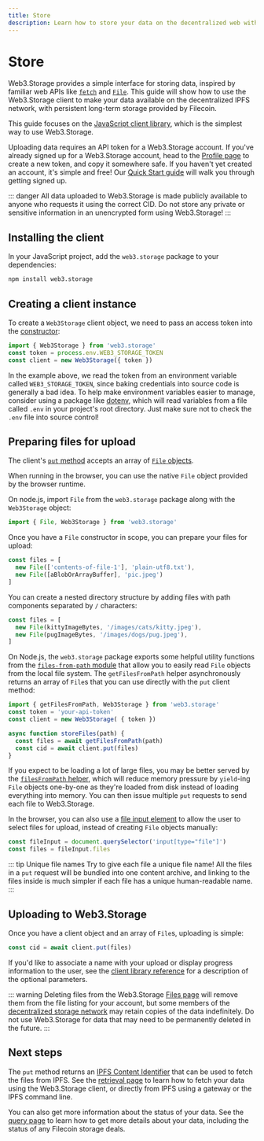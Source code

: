 ```yaml
---
title: Store
description: Learn how to store your data on the decentralized web with Web3.Storage
---
```


# Store

Web3.Storage provides a simple interface for storing data, inspired by familiar web APIs like [`fetch`][mdn-fetch] and [`File`][mdn-file]. This guide will show how to use the Web3.Storage client to make your data available on the decentralized IPFS network, with persistent long-term storage provided by Filecoin.

This guide focuses on the [JavaScript client library][reference-js], which is the simplest way to use Web3.Storage.
<!-- TODO: bring this back once the HTTP reference exists
If you're using another language, see the [HTTP API reference][reference-http] for details on working with the underlying HTTP API.
-->
Uploading data requires an API token for a Web3.Storage account. If you've already signed up for a Web3.Storage account, head to the [Profile page][site-profile] to create a new token, and copy it somewhere safe. If you haven't yet created an account, it's simple and free! Our [Quick Start guide][quickstart-guide] will walk you through getting signed up.


::: danger
All data uploaded to Web3.Storage is made publicly available to anyone who requests it using the correct CID. Do not store any private or sensitive information in an unencrypted form using Web3.Storage!
:::

## Installing the client

In your JavaScript project, add the `web3.storage` package to your dependencies:

```bash
npm install web3.storage
```

## Creating a client instance

To create a `Web3Storage` client object, we need to pass an access token into the [constructor][reference-js-constructor]:

```javascript
import { Web3Storage } from 'web3.storage'
const token = process.env.WEB3_STORAGE_TOKEN
const client = new Web3Storage({ token })
```

In the example above, we read the token from an environment variable called `WEB3_STORAGE_TOKEN`, since baking credentials into source code is generally a bad idea. To help make environment variables easier to manage, consider using a package like [dotenv](https://www.npmjs.com/package/dotenv), which will read variables from a file called `.env` in your project's root directory. Just make sure not to check the `.env` file into source control!

## Preparing files for upload

The client's [`put` method][reference-js-put] accepts an array of [`File` objects](https://developer.mozilla.org/en-US/docs/Web/API/File).

When running in the browser, you can use the native `File` object provided by the browser runtime.

On node.js, import `File` from the `web3.storage` package along with the `Web3Storage` object:

```javascript
import { File, Web3Storage } from 'web3.storage'
```

Once you have a `File` constructor in scope, you can prepare your files for upload:

```javascript
const files = [
  new File(['contents-of-file-1'], 'plain-utf8.txt'),
  new File([aBlobOrArrayBuffer], 'pic.jpeg')
]
```

You can create a nested directory structure by adding files with path components separated by `/` characters:

```javascript
const files = [
  new File(kittyImageBytes, '/images/cats/kitty.jpeg'),
  new File(pugImageBytes, '/images/dogs/pug.jpeg'),
]
```

On Node.js, the `web3.storage` package exports some helpful utility functions from the [`files-from-path` module](https://www.npmjs.com/package/files-from-path) that allow you to easily read `File` objects from the local file system. The `getFilesFromPath` helper asynchronously returns an array of `File`s that you can use directly with the `put` client method:

```javascript
import { getFilesFromPath, Web3Storage } from 'web3.storage'
const token = 'your-api-token'
const client = new Web3Storage( { token })

async function storeFiles(path) {
  const files = await getFilesFromPath(path)
  const cid = await client.put(files)
}
```

If you expect to be loading a lot of large files, you may be better served by the [`filesFromPath` helper](https://github.com/web3-storage/files-from-path#filesfrompath), which will reduce memory pressure by `yield`-ing `File` objects one-by-one as they're loaded from disk instead of loading everything into memory. You can then issue multiple `put` requests to send each file to Web3.Storage.

In the browser, you can also use a [file input element][mdn-file-input] to allow the user to select files for upload, instead of creating `File` objects manually:

```javascript
const fileInput = document.querySelector('input[type="file"]')
const files = fileInput.files
```

::: tip Unique file names
Try to give each file a unique file name! All the files in a `put` request will be bundled into one content archive, and linking to the files inside is much simpler if each file has a unique human-readable name.
:::

## Uploading to Web3.Storage

Once you have a client object and an array of `File`s, uploading is simple:

```javascript
const cid = await client.put(files)
```

If you'd like to associate a name with your upload or display progress information to the user, see the [client library reference][reference-js-put] for a description of the optional parameters.

::: warning
Deleting files from the Web3.Storage [Files page][site-files] will remove them from the file listing for your account, but some members of the [decentralized storage network][concepts-decentralized-storage] may retain copies of the data indefinitely. Do not use Web3.Storage for data that may need to be permanently deleted in the future.
:::

## Next steps

The `put` method returns an [IPFS Content Identifier][ipfs-docs-cid] that can be used to fetch the files from IPFS. See the [retrieval page][howto-retrieve] to learn how to fetch your data using the Web3.Storage client, or directly from IPFS using a gateway or the IPFS command line.

You can also get more information about the status of your data. See the [query page][howto-query] to learn how to get more details about your data, including the status of any Filecoin storage deals.

<!-- internal links -->

[reference-js]: ../reference/client-library#javascript.md
[reference-js-constructor]: ../reference/client-library.md#constructor
[reference-js-put]: ../reference/client-library.md#store-files

[quickstart-guide]: ../quickstart/README.md
[howto-retrieve]: ./retrieve.md
[howto-query]: ./query.md
[concepts-decentralized-storage]: ../concepts/decentralized-storage.md

<!-- links to the web3.storage site -->
[site-profile]: https://web3.storage/profile/
[site-files]: https://web3.storage/files/

<!-- external links -->
[ipfs-docs-cid]: https://docs.ipfs.io/concepts/content-addressing/
[ipfs-docs-cli-quickstart]: https://docs.ipfs.io/how-to/command-line-quick-start/
[mdn-fetch]: https://developer.mozilla.org/en-US/docs/Web/API/Fetch_API
[mdn-file]: https://developer.mozilla.org/en-US/docs/Web/API/File
[mdn-file-input]: https://developer.mozilla.org/en-US/docs/Web/HTML/Element/input/file
